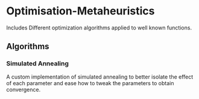 # Optimisation-Metaheuristics

Includes Different optimization algorithms applied to well known functions.


## Algorithms

### Simulated Annealing

A custom implementation of simulated annealing to better isolate the effect of each parameter and ease how to tweak the parameters to obtain convergence.
